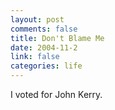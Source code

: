 ```yaml
--- 
layout: post
comments: false
title: Don't Blame Me
date: 2004-11-2
link: false
categories: life
---
```

I voted for John Kerry.

